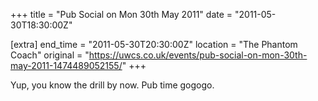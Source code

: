 +++
title = "Pub Social on Mon 30th May 2011"
date = "2011-05-30T18:30:00Z"

[extra]
end_time = "2011-05-30T20:30:00Z"
location = "The Phantom Coach"
original = "https://uwcs.co.uk/events/pub-social-on-mon-30th-may-2011-1474489052155/"
+++

Yup, you know the drill by now. Pub time gogogo.

